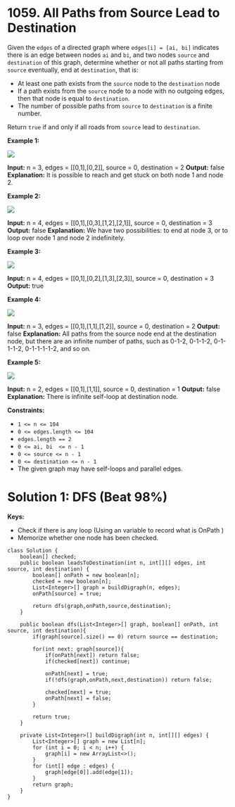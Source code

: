 # 1059. All Paths from Source Lead to Destination
Given the  `edges`  of a directed graph where  `edges[i] = [ai, bi]`  indicates there is an edge between nodes  `ai`  and  `bi`, and two nodes  `source`  and  `destination`  of this graph, determine whether or not all paths starting from  `source`  eventually, end at  `destination`, that is:

-   At least one path exists from the  `source`  node to the  `destination`  node
-   If a path exists from the  `source`  node to a node with no outgoing edges, then that node is equal to  `destination`.
-   The number of possible paths from  `source`  to  `destination`  is a finite number.

Return  `true`  if and only if all roads from  `source`  lead to  `destination`.

**Example 1:**

![](https://assets.leetcode.com/uploads/2019/03/16/485_example_1.png)

**Input:** n = 3, edges = [[0,1],[0,2]], source = 0, destination = 2
**Output:** false
**Explanation:** It is possible to reach and get stuck on both node 1 and node 2.

**Example 2:**

![](https://assets.leetcode.com/uploads/2019/03/16/485_example_2.png)

**Input:** n = 4, edges = [[0,1],[0,3],[1,2],[2,1]], source = 0, destination = 3
**Output:** false
**Explanation:** We have two possibilities: to end at node 3, or to loop over node 1 and node 2 indefinitely.

**Example 3:**

![](https://assets.leetcode.com/uploads/2019/03/16/485_example_3.png)

**Input:** n = 4, edges = [[0,1],[0,2],[1,3],[2,3]], source = 0, destination = 3
**Output:** true

**Example 4:**

![](https://assets.leetcode.com/uploads/2019/03/16/485_example_4.png)

**Input:** n = 3, edges = [[0,1],[1,1],[1,2]], source = 0, destination = 2
**Output:** false
**Explanation:** All paths from the source node end at the destination node, but there are an infinite number of paths, such as 0-1-2, 0-1-1-2, 0-1-1-1-2, 0-1-1-1-1-2, and so on.

**Example 5:**

![](https://assets.leetcode.com/uploads/2019/03/16/485_example_5.png)

**Input:** n = 2, edges = [[0,1],[1,1]], source = 0, destination = 1
**Output:** false
**Explanation:** There is infinite self-loop at destination node.

**Constraints:**

-   `1 <= n <= 104`
-   `0 <= edges.length <= 104`
-   `edges.length == 2`
-   `0 <= ai, bi  <= n - 1`
-   `0 <= source <= n - 1`
-   `0 <= destination <= n - 1`
-   The given graph may have self-loops and parallel edges.

# Solution 1: DFS (Beat 98%)
**Keys:** 
- Check if there is any loop (Using an variable to record what is OnPath )
- Memorize whether one node has been checked. 


```
class Solution {
    boolean[] checked;
    public boolean leadsToDestination(int n, int[][] edges, int source, int destination) {
        boolean[] onPath = new boolean[n];
        checked = new boolean[n];
        List<Integer>[] graph = buildDigraph(n, edges);
        onPath[source] = true;
        
        return dfs(graph,onPath,source,destination);
    }
    
    public boolean dfs(List<Integer>[] graph, boolean[] onPath, int source, int destination){
        if(graph[source].size() == 0) return source == destination;
        
        for(int next: graph[source]){
            if(onPath[next]) return false;
            if(checked[next]) continue;
            
            onPath[next] = true;
            if(!dfs(graph,onPath,next,destination)) return false;
            
            checked[next] = true;
            onPath[next] = false;
        }
      
        return true;
    }
    
    private List<Integer>[] buildDigraph(int n, int[][] edges) {
        List<Integer>[] graph = new List[n];
        for (int i = 0; i < n; i++) {
            graph[i] = new ArrayList<>();
        }
        for (int[] edge : edges) {
            graph[edge[0]].add(edge[1]);
        }
        return graph;
    }
}
```